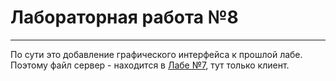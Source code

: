 # Лабораторная работа №8 

---

По сути это добавление графического интерфейса к прошлой лабе. Поэтому файл сервер - находится в [Лабе №7](https://github.com/buffer404/lab7_prog), тут только клиент.